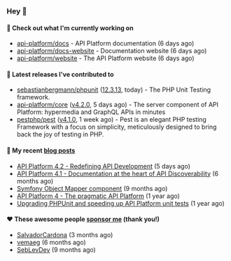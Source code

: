 ### Hey 👋

#### 👷 Check out what I'm currently working on

- [api-platform/docs](https://github.com/api-platform/docs) - API Platform documentation (6 days ago)
- [api-platform/docs-website](https://github.com/api-platform/docs-website) - Documentation website (6 days ago)
- [api-platform/website](https://github.com/api-platform/website) - The API Platform website (6 days ago)

#### 🔭 Latest releases I've contributed to

- [sebastianbergmann/phpunit](https://github.com/sebastianbergmann/phpunit) ([12.3.13](https://github.com/sebastianbergmann/phpunit/releases/tag/12.3.13), today) - The PHP Unit Testing framework.
- [api-platform/core](https://github.com/api-platform/core) ([v4.2.0](https://github.com/api-platform/core/releases/tag/v4.2.0), 5 days ago) - The server component of API Platform: hypermedia and GraphQL APIs in minutes
- [pestphp/pest](https://github.com/pestphp/pest) ([v4.1.0](https://github.com/pestphp/pest/releases/tag/v4.1.0), 1 week ago) - Pest is an elegant PHP testing Framework with a focus on simplicity, meticulously designed to bring back the joy of testing in PHP.

#### 📜 My recent [blog posts](https://soyuka.me)

- [API Platform 4.2 - Redefining API Development](http://localhost:1313/api-platform-4-2-redefining-api-development/) (5 days ago)
- [API Platform 4.1 - Documentation at the heart of API Discoverability](http://localhost:1313/api-platform-4-1-documentation-heart-api-discoverability/) (6 months ago)
- [Symfony Object Mapper component](http://localhost:1313/symfony-object-mapper-component/) (9 months ago)
- [API Platform 4 - The pragmatic API Platform](http://localhost:1313/api-platform-4-the-pragmatic-api-platform/) (1 year ago)
- [Upgrading PHPUnit and speeding up API Platform unit tests](http://localhost:1313/upgrading-phpunit-and-speeding-up-api-platform-unit-tests/) (1 year ago)

#### ❤️ These awesome people [sponsor me](https://github.com/sponsors/soyuka) (thank you!)

- [SalvadorCardona](https://github.com/SalvadorCardona) (3 months ago)
- [vemaeg](https://github.com/vemaeg) (6 months ago)
- [SebLevDev](https://github.com/SebLevDev) (9 months ago)
